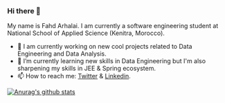 ### Hi there 👋

<!--
**fahdarhalai/fahdarhalai** is a ✨ _special_ ✨ repository because its `README.md` (this file) appears on your GitHub profile.

Here are some ideas to get you started:

- 🔭 I’m currently working on ...
- 🌱 I’m currently learning ...
- 👯 I’m looking to collaborate on ...
- 🤔 I’m looking for help with ...
- 💬 Ask me about ...
- 📫 How to reach me: ...
- 😄 Pronouns: ...
- ⚡ Fun fact: ...
-->

My name is Fahd Arhalai. I am currently a software engineering student at National School of Applied Science (Kenitra, Morocco).
- 🔭 I am currently working on new cool projects related to Data Engineering and Data Analysis.
- 🌱 I’m currently learning new skills in Data Engineering but I'm also sharpening my skills in JEE & Spring ecosystem.
- 📫 How to reach me: [Twitter](https://twitter.com/fahd_arhalai) & [Linkedin](https://www.linkedin.com/in/fahdarhalai/).

[![Anurag's github stats](https://github-readme-stats.vercel.app/api?username=fahdarhalai&show_icons=true&theme=radical)](https://github.com/anuraghazra/github-readme-stats)
